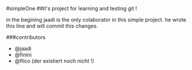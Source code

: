 #simpleOne
##it's project for learning and testing git !

in the begining jaadi is the only colaborator in this simple project. he wrote this line and will commit this changes.

###contributors
* @jaadi
* @finini
* @flico (der existiert noch nicht !)
